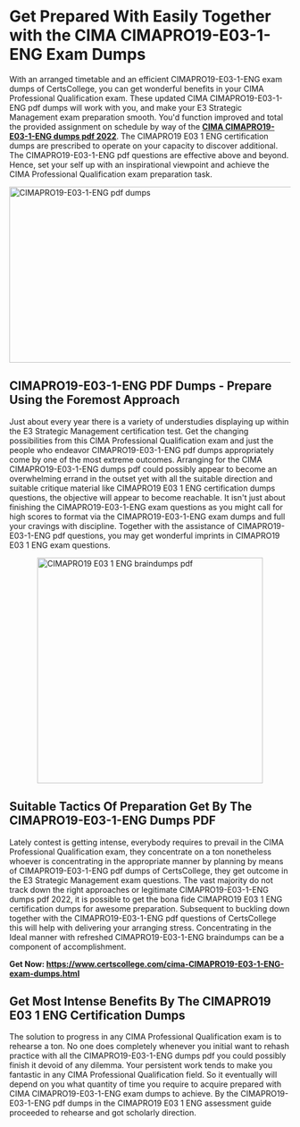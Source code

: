 <h1><strong>Get Prepared With Easily Together with the CIMA CIMAPRO19-E03-1-ENG Exam Dumps&nbsp;</strong></h1>
<p><span style="font-weight: 400;">With an arranged timetable and an efficient  CIMAPRO19-E03-1-ENG exam dumps of CertsCollege, you can get wonderful benefits in your CIMA Professional Qualification exam. These updated CIMA CIMAPRO19-E03-1-ENG pdf dumps will work with you, and make your E3 Strategic Management exam preparation smooth. You'd function improved and total the provided assignment on schedule by way of the <strong><a href="https://www.certscollege.com/cima-CIMAPRO19-E03-1-ENG-exam-dumps.html">CIMA CIMAPRO19-E03-1-ENG dumps pdf 2022</a></strong>. The CIMAPRO19 E03 1 ENG certification dumps are prescribed to operate on your capacity to discover additional. The  CIMAPRO19-E03-1-ENG pdf questions are effective above and beyond. Hence, set your self up with an inspirational viewpoint and achieve the CIMA Professional Qualification exam preparation task.&nbsp;</span></p>
<p><span style="font-weight: 400;"><img style="display: block; margin-left: auto; margin-right: auto;" src="https://i.ibb.co/CPDK3ps/Yellow-and-Blue-Initiative-Blog-Banner.png" alt="CIMAPRO19-E03-1-ENG pdf dumps" width="559" height="315" /></span></p>
<h2><strong>CIMAPRO19-E03-1-ENG PDF Dumps - Prepare Using the Foremost Approach</strong></h2>
<p><span style="font-weight: 400;">Just about every year there is a variety of understudies displaying up within the E3 Strategic Management certification test. Get the changing possibilities from this CIMA Professional Qualification exam and just the people who endeavor CIMAPRO19-E03-1-ENG pdf dumps appropriately come by one of the most extreme outcomes. Arranging for the CIMA CIMAPRO19-E03-1-ENG dumps pdf could possibly appear to become an overwhelming errand in the outset yet with all the suitable direction and suitable critique material like CIMAPRO19 E03 1 ENG certification dumps questions, the objective will appear to become reachable. It isn't just about finishing the CIMAPRO19-E03-1-ENG exam questions as you might call for high scores to format via the CIMAPRO19-E03-1-ENG exam dumps and full your cravings with discipline. Together with the assistance of CIMAPRO19-E03-1-ENG pdf questions, you may get wonderful imprints in CIMAPRO19 E03 1 ENG exam questions.</span></p>
<p><span style="font-weight: 400;"><a href="https://tinyurl.com/y7mrza4x"><img style="display: block; margin-left: auto; margin-right: auto;" src="https://i.ibb.co/9tMrhdY/Teacher-Appreciation-Invitation.png" alt="CIMAPRO19 E03 1 ENG braindumps pdf " width="404" height="404" /></a></span></p>
<h2><strong>Suitable Tactics Of Preparation Get By The CIMAPRO19-E03-1-ENG Dumps PDF</strong></h2>
<p><span style="font-weight: 400;">Lately contest is getting intense, everybody requires to prevail in the CIMA Professional Qualification exam, they concentrate on a ton nonetheless whoever is concentrating in the appropriate manner by planning by means of CIMAPRO19-E03-1-ENG pdf dumps of CertsCollege, they get outcome in the E3 Strategic Management exam questions. The vast majority do not track down the right approaches or legitimate CIMAPRO19-E03-1-ENG dumps pdf 2022, it is possible to get the bona fide CIMAPRO19 E03 1 ENG certification dumps for awesome preparation. Subsequent to buckling down together with the  CIMAPRO19-E03-1-ENG pdf questions of CertsCollege this will help with delivering your arranging stress. Concentrating in the Ideal manner with refreshed CIMAPRO19-E03-1-ENG braindumps can be a component of accomplishment.</span></p>
<p><span style="font-weight: 400;"><strong>Get Now: <a href="https://www.certscollege.com/cima-CIMAPRO19-E03-1-ENG-exam-dumps.html">https://www.certscollege.com/cima-CIMAPRO19-E03-1-ENG-exam-dumps.html</a></strong></span></p>
<h2><strong>Get Most Intense Benefits By The CIMAPRO19 E03 1 ENG Certification Dumps</strong></h2>
<p><span style="font-weight: 400;">The solution to progress in any CIMA Professional Qualification exam is to rehearse a ton. No one does completely whenever you initial want to rehash practice with all the CIMAPRO19-E03-1-ENG dumps pdf you could possibly finish it devoid of any dilemma. Your persistent work tends to make you fantastic in any CIMA Professional Qualification field. So it eventually will depend on you what quantity of time you require to acquire prepared with CIMA CIMAPRO19-E03-1-ENG exam dumps to achieve. By the CIMAPRO19-E03-1-ENG pdf dumps in the CIMAPRO19 E03 1 ENG assessment guide proceeded to rehearse and got scholarly direction.</span></p>
